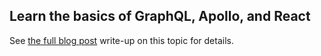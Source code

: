 ## Learn the basics of GraphQL, Apollo, and React

See [the full blog post](https://medium.com/@deetercesler/using-graphql-with-react-2778750a768d) write-up on this topic for details.
